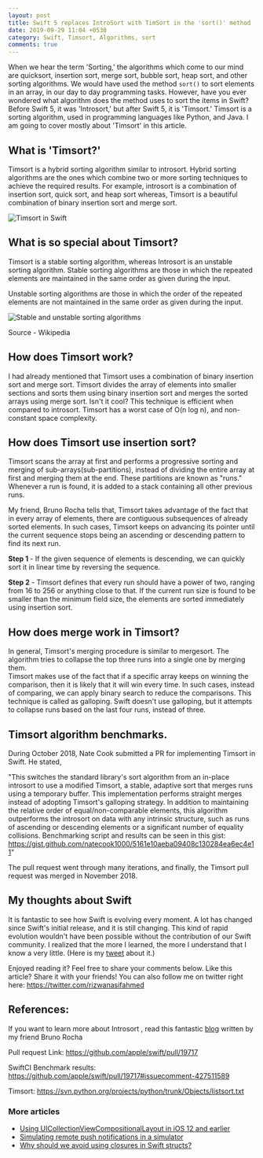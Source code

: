 ```yaml
---
layout: post
title: Swift 5 replaces IntroSort with TimSort in the 'sort()' method
date: 2019-09-29 11:04 +0530
category: Swift, Timsort, Algorithms, sort
comments: true
---
```


When we hear the term 'Sorting,' the algorithms which come to our mind are quicksort, insertion sort, merge sort, bubble sort, heap sort, and other sorting algorithms. We would have used the method `sort()` to sort elements in an array, in our day to day programming tasks. However, have you ever wondered what algorithm does the method uses to sort the items in Swift? Before Swift 5, it was 'Introsort,' but after Swift 5, it is 'Timsort.' Timsort is a sorting algorithm, used in programming languages like Python, and Java. I am going to cover mostly about 'Timsort' in this article. 


## What is 'Timsort?'
Timsort is a hybrid sorting algorithm similar to introsort. Hybrid sorting algorithms are the ones which combine two or more sorting techniques to achieve the required results. For example, introsort is a combination of insertion sort, quick sort, and heap sort whereas, Timsort is a beautiful combination of binary insertion sort and merge sort.

![Timsort in Swift](/blog/assets/images/timsortcomparisionchart.png)


## What is so special about Timsort? 
Timsort is a stable sorting algorithm, whereas Introsort is an unstable sorting algorithm. Stable sorting algorithms are those in which the repeated elements are maintained in the same order as given during the input. 

Unstable sorting algorithms are those in which the order of the repeated elements are not maintained in the same order as given during the input. 

![Stable and unstable sorting algorithms](https://upload.wikimedia.org/wikipedia/commons/thumb/8/82/Sorting_stability_playing_cards.svg/440px-Sorting_stability_playing_cards.svg.png)

Source - Wikipedia



## How does Timsort work?
I had already mentioned that Timsort uses a combination of binary insertion sort and merge sort. Timsort divides the array of elements into smaller sections and sorts them using binary insertion sort and merges the sorted arrays using merge sort. Isn't it cool? This technique is efficient when compared to introsort. Timsort has a worst case of O(n log n), and non-constant space complexity. 

## How does Timsort use insertion sort?
Timsort scans the array at first and performs a progressive sorting and merging of sub-arrays(sub-partitions), instead of dividing the entire array at first and merging them at the end. These partitions are known as "runs." Whenever a run is found, it is added to a stack containing all other previous runs.

My friend, Bruno Rocha tells that, Timsort takes advantage of the fact that in every array of elements, there are contiguous subsequences of already sorted elements. In such cases, Timsort keeps on advancing its pointer until the current sequence stops being an ascending or descending pattern to find its next run. 

**Step 1** - If the given sequence of elements is descending, we can quickly sort it in linear time by reversing the sequence.

**Step 2** - Timsort defines that every run should have a power of two, ranging from 16 to 256 or anything close to that. If the current run size is found to be smaller than the minimum field size, the elements are sorted immediately using insertion sort. 

## How does merge work in Timsort?
In general, Timsort's merging procedure is similar to mergesort. The algorithm tries to collapse the top three runs into a single one by merging them.  
Timsort makes use of the fact that if a specific array keeps on winning the comparison, then it is likely that it will win every time. In such cases, instead of comparing, we can apply binary search to reduce the comparisons. This technique is called as galloping. Swift doesn't use galloping, but it attempts to collapse runs based on the last four runs, instead of three. 

## Timsort algorithm benchmarks. 

During October 2018, Nate Cook submitted a PR for implementing Timsort in Swift. He stated, 

"This switches the standard library's sort algorithm from an in-place introsort to use a modified Timsort, a stable, adaptive sort that merges runs using a temporary buffer. This implementation performs straight merges instead of adopting Timsort's galloping strategy.
In addition to maintaining the relative order of equal/non-comparable elements, this algorithm outperforms the introsort on data with any intrinsic structure, such as runs of ascending or descending elements or a significant number of equality collisions. Benchmarking script and results can be seen in this gist: <https://gist.github.com/natecook1000/5161e10aeba09408c130284ea6ec4e11>"

The pull request went through many iterations, and finally, the Timsort pull request was merged in November 2018.  

## My thoughts about Swift
It is fantastic to see how Swift is evolving every moment. A lot has changed since Swift's initial release, and it is still changing. This kind of rapid evolution wouldn't have been possible without the contribution of our Swift community. 
 I realized that the more I learned, the more I understand that I know a very little. (Here is my [tweet](https://twitter.com/rizwanasifahmed/status/1176908418256211969?s=20) about it.)
 
 Enjoyed reading it? Feel free to share your comments below. Like this article? Share it with your friends!
 You can also follow me on twitter right here: <https://twitter.com/rizwanasifahmed>


## References:
If you want to learn more about Introsort , read this fantastic [blog](https://medium.com/swift2go/timsort-and-introsort-swifts-sorting-algorithms-f4b85b8fcbe2) written by my friend Bruno Rocha

Pull request Link: <https://github.com/apple/swift/pull/19717>

SwiftCI Benchmark results: <https://github.com/apple/swift/pull/19717#issuecomment-427511589>

Timsort: <https://svn.python.org/projects/python/trunk/Objects/listsort.txt>


### More articles

- [Using UICollectionViewCompositionalLayout in iOS 12 and earlier](/blog/2020/03/18/using-uicollectionviewcompositionallayout-in-ios-12-and-earlier/)
- [Simulating remote push notifications in a simulator](/blog/2020/02/13/simulating-remote-push-notifications-in-a-simulator/)
- [Why should we avoid using closures in Swift structs?](/blog/2020/01/11/why-should-we-avoid-using-closures-in-swift-structs/)
